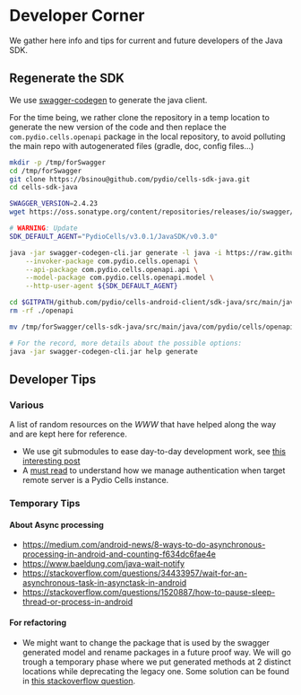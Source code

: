 # Developer Corner

We gather here info and tips for current and future developers of the Java SDK.

## Regenerate the SDK

We use [swagger-codegen](https://swagger.io/docs/open-source-tools/swagger-codegen/) to generate the java client.


For the time being, we rather clone the repository in a temp location to generate the new version of the code and then replace the `com.pydio.cells.openapi` package in the local repository, to avoid polluting the main repo with autogenerated files (gradle, doc, config files...)

```sh
mkdir -p /tmp/forSwagger
cd /tmp/forSwagger
git clone https://bsinou@github.com/pydio/cells-sdk-java.git
cd cells-sdk-java

SWAGGER_VERSION=2.4.23
wget https://oss.sonatype.org/content/repositories/releases/io/swagger/swagger-codegen-cli/${SWAGGER_VERSION}/swagger-codegen-cli-${SWAGGER_VERSION}.jar -O swagger-codegen-cli.jar

# WARNING: Update
SDK_DEFAULT_AGENT="PydioCells/v3.0.1/JavaSDK/v0.3.0"

java -jar swagger-codegen-cli.jar generate -l java -i https://raw.githubusercontent.com/pydio/cells/stable/common/proto/rest/rest.swagger.json \
    --invoker-package com.pydio.cells.openapi \
    --api-package com.pydio.cells.openapi.api \
    --model-package com.pydio.cells.openapi.model \
    --http-user-agent ${SDK_DEFAULT_AGENT}

cd $GITPATH/github.com/pydio/cells-android-client/sdk-java/src/main/java/com/pydio/cells/
rm -rf ./openapi

mv /tmp/forSwagger/cells-sdk-java/src/main/java/com/pydio/cells/openapi .

# For the record, more details about the possible options:
java -jar swagger-codegen-cli.jar help generate
```

## Developer Tips

### Various

A list of random resources on the _WWW_ that have helped along the way and are kept here for reference.

- We use git submodules to ease day-to-day development work, see [this interesting post](https://blog.bitsrc.io/how-to-utilize-submodules-within-git-repos-5dfdd1c62d09)
- A [must read](https://auth0.com/docs/flows/call-your-api-using-the-authorization-code-flow) to understand how we manage authentication when target remote server is a Pydio Cells instance.

### Temporary Tips

#### About Async processing

- https://medium.com/android-news/8-ways-to-do-asynchronous-processing-in-android-and-counting-f634dc6fae4e
- https://www.baeldung.com/java-wait-notify
- https://stackoverflow.com/questions/34433957/wait-for-an-asynchronous-task-in-asynctask-in-android
- https://stackoverflow.com/questions/1520887/how-to-pause-sleep-thread-or-process-in-android

#### For refactoring

- We might want to change the package that is used by the swagger generated model and rename packages in a future proof way. We will go trough a temporary phase where we put generated methods at 2 distinct locations while deprecating the legacy one. Some solution can be found in [this stackoverflow question](https://stackoverflow.com/questions/5074454/what-is-the-clearest-way-to-deprecate-a-package-in-java).
